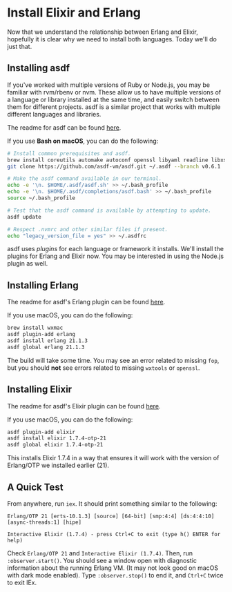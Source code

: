 # Install Elixir and Erlang

Now that we understand the relationship between Erlang and Elixir, hopefully it is clear why we need to install both languages. Today we'll do just that.


## Installing asdf

If you've worked with multiple versions of Ruby or Node.js, you may be familiar with rvm/rbenv or nvm. These allow us to have multiple versions of a language or library installed at the same time, and easily switch between them for different projects. asdf is a similar project that works with multiple different languages and libraries.

The readme for asdf can be found [here](https://github.com/asdf-vm/asdf).

If you use **Bash on macOS**, you can do the following:

```bash
# Install common prerequisites and asdf.
brew install coreutils automake autoconf openssl libyaml readline libxslt libtool unixodbc
git clone https://github.com/asdf-vm/asdf.git ~/.asdf --branch v0.6.1

# Make the asdf command available in our terminal.
echo -e '\n. $HOME/.asdf/asdf.sh' >> ~/.bash_profile
echo -e '\n. $HOME/.asdf/completions/asdf.bash' >> ~/.bash_profile
source ~/.bash_profile

# Test that the asdf command is available by attempting to update.
asdf update

# Respect .nvmrc and other similar files if present.
echo "legacy_version_file = yes" >> ~/.asdfrc
```

asdf uses *plugins* for each language or framework it installs. We'll install the plugins for Erlang and Elixir now. You may be interested in using the Node.js plugin as well.


## Installing Erlang

The readme for asdf's Erlang plugin can be found [here](https://github.com/asdf-vm/asdf-erlang).

If you use macOS, you can do the following:

```bash
brew install wxmac
asdf plugin-add erlang
asdf install erlang 21.1.3
asdf global erlang 21.1.3
```

The build will take some time. You may see an error related to missing `fop`, but you should **not** see errors related to missing `wxtools` or `openssl`.


## Installing Elixir

The readme for asdf's Elixir plugin can be found [here](https://github.com/asdf-vm/asdf-elixir).

If you use macOS, you can do the following:

```bash
asdf plugin-add elixir
asdf install elixir 1.7.4-otp-21
asdf global elixir 1.7.4-otp-21
```

This installs Elixir 1.7.4 in a way that ensures it will work with the version of Erlang/OTP we installed earlier (21).


## A Quick Test

From anywhere, run `iex`. It should print something similar to the following:

```
Erlang/OTP 21 [erts-10.1.3] [source] [64-bit] [smp:4:4] [ds:4:4:10] [async-threads:1] [hipe]

Interactive Elixir (1.7.4) - press Ctrl+C to exit (type h() ENTER for help)
```

Check `Erlang/OTP 21` and `Interactive Elixir (1.7.4)`. Then, run `:observer.start()`. You should see a window open with diagnostic information about the running Erlang VM. (It may not look good on macOS with dark mode enabled). Type `:observer.stop()` to end it, and `Ctrl+C` twice to exit IEx.
